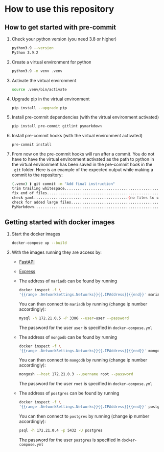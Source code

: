 # How to use this repository

## How to get started with pre-commit

1. Check your python version (you need 3.8 or higher)

    ```bash
    python3.9 --version
    Python 3.9.2
    ```

1. Create a virtual environment for python

    ```bash
    python3.9 -m venv .venv
    ```

1. Activate the virtual environment

    ```bash
    source .venv/bin/activate
    ```

1. Upgrade pip in the virtual environment

    ```bash
    pip install --upgrade pip
    ```

1. Install pre-commit dependencies (with the virtual environment activated)

    ```bash
    pip install pre-commit gitlint pymarkdown
    ```

1. Install pre-commit hooks (with the virtual environment activated)

    ```bash
    pre-commit install
    ```

1. From now on the pre-commit hooks will run after a commit. You do not have to
have the virtual environment activated as the path to python in the virtual
environment has been saved in the pre-commit hook in the `.git` folder.
Here is an example of the expected output while making a commit to the repository:

    ```bash
    (.venv) ❱ git commit -m "Add final instruction"
    trim trailing whitespace.................................................Passed
    fix end of files.........................................................Passed
    check yaml...........................................(no files to check)Skipped
    check for added large files..............................................Passed
    PyMarkdown...............................................................Passed
    ```

## Getting started with docker images

1. Start the docker images

    ```bash
    docker-compose up --build
    ```

1. With the images running they are access by:

   * [FastAPI](http://localhost:80)
   * [Express](http://localhost:81)
   * The address of `mariadb` can be found by running

     ```bash
     docker inspect -f \
     '{{range .NetworkSettings.Networks}}{{.IPAddress}}{{end}}' mariadb
     ```

     You can then connect to `mariadb` by running (change ip number accordingly):

     ```bash
     mysql -h 172.21.0.5 -P 3306 --user=user --password
     ```

     The password for the user `user` is specified in `docker-compose.yml`

   * The address of `mongodb` can be found by running

     ```bash
     docker inspect -f \
     '{{range .NetworkSettings.Networks}}{{.IPAddress}}{{end}}' mongodb
     ```

     You can then connect to `mongodb` by running (change ip number accordingly):

     ```bash
     mongosh --host 172.21.0.3 --username root --password
     ```

     The password for the user `root` is specified in `docker-compose.yml`

   * The address of `postgres` can be found by running

     ```bash
     docker inspect -f \
     '{{range .NetworkSettings.Networks}}{{.IPAddress}}{{end}}' postgres
     ```

     You can then connect to `postgres` by running (change ip number accordingly):

     ```bash
     psql -h 172.21.0.4 -p 5432 -U postgres
     ```

     The password for the user `postgres` is specified in `docker-compose.yml`
